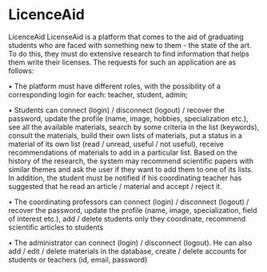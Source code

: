 # LicenceAid
LicenceAid
LicenseAid is a platform that comes to the aid of graduating students who are faced with something new to them - the state of the art. To do this, they must do extensive research to find information that helps them write their licenses. The requests for such an application are as follows:

• The platform must have different roles, with the possibility of a corresponding login for each: teacher, student, admin;

• Students can connect (login) / disconnect (logout) / recover the password, update the profile (name, image, hobbies, specialization etc.), see all the available materials, search by some criteria in the list (keywords), consult the materials, build their own lists of materials, put a status in a material of its own list (read / unread, useful / not useful), receive recommendations of materials to add in a particular list. Based on the history of the research, the system may recommend scientific papers with similar themes and ask the user if they want to add them to one of its lists. In addition, the student must be notified if his coordinating teacher has suggested that he read an article / material and accept / reject it.

• The coordinating professors can connect (login) / disconnect (logout) / recover the password, update the profile (name, image, specialization, field of interest etc.), add / delete students only they coordinate, recommend scientific articles to students

• The administrator can connect (login) / disconnect (logout). He can also add / edit / delete materials in the database, create / delete accounts for students or teachers (id, email, password)
